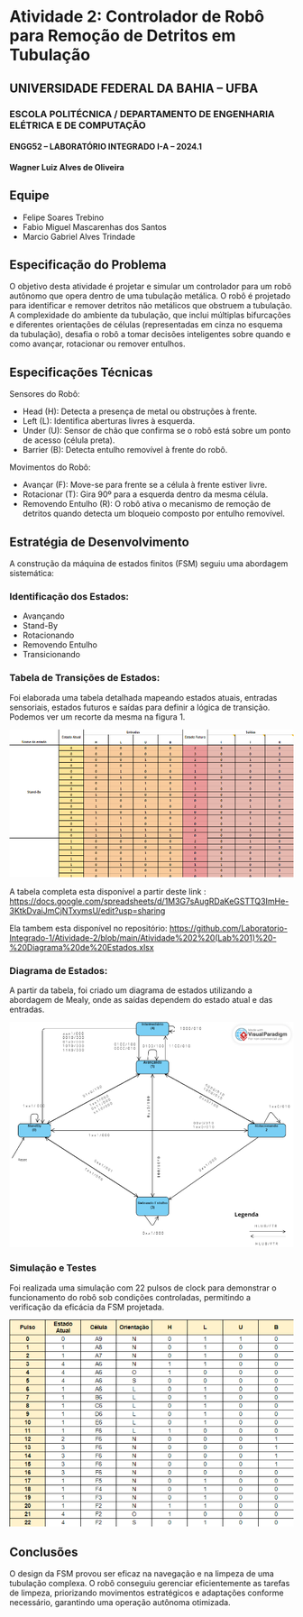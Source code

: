 # Atividade 2: Controlador de Robô para Remoção de Detritos em Tubulação
## UNIVERSIDADE FEDERAL DA BAHIA – UFBA
### ESCOLA POLITÉCNICA / DEPARTAMENTO DE ENGENHARIA ELÉTRICA E DE COMPUTAÇÃO
#### ENGG52 – LABORATÓRIO INTEGRADO I-A – 2024.1
#### Wagner Luiz Alves de Oliveira

## Equipe

- Felipe Soares Trebino
- Fabio Miguel Mascarenhas dos Santos
- Marcio Gabriel Alves Trindade

## Especificação do Problema

O objetivo desta atividade é projetar e simular um controlador para um robô autônomo que opera dentro de uma tubulação metálica. O robô é projetado para identificar e remover detritos não metálicos que obstruem a tubulação. A complexidade do ambiente da tubulação, que inclui múltiplas bifurcações e diferentes orientações de células (representadas em cinza no esquema da tubulação), desafia o robô a tomar decisões inteligentes sobre quando e como avançar, rotacionar ou remover entulhos.

## Especificações Técnicas
Sensores do Robô:
- Head (H): Detecta a presença de metal ou obstruções à frente.
- Left (L): Identifica aberturas livres à esquerda.
- Under (U): Sensor de chão que confirma se o robô está sobre um ponto de acesso (célula preta).
- Barrier (B): Detecta entulho removível à frente do robô.

Movimentos do Robô:
- Avançar (F): Move-se para frente se a célula à frente estiver livre.
- Rotacionar (T): Gira 90º para a esquerda dentro da mesma célula.
- Removendo Entulho (R): O robô ativa o mecanismo de remoção de detritos quando detecta um bloqueio composto por entulho removível.

## Estratégia de Desenvolvimento
A construção da máquina de estados finitos (FSM) seguiu uma abordagem sistemática:

### Identificação dos Estados:
- Avançando
- Stand-By
- Rotacionando
- Removendo Entulho
- Transicionando

### Tabela de Transições de Estados:
Foi elaborada uma tabela detalhada mapeando estados atuais, entradas sensoriais, estados futuros e saídas para definir a lógica de transição. Podemos ver um recorte da mesma na figura 1.

![Figura 1. Recorte da Tabela de Transições](https://github.com/Laboratorio-Integrado-1/Atividade-2/blob/main/Recorte%20da%20tabela%20de%20estados.png)

A tabela completa esta disponível a partir deste link : https://docs.google.com/spreadsheets/d/1M3G7sAugRDaKeGSTTQ3ImHe-3KtkDvaiJmCjNTxymsU/edit?usp=sharing

Ela tambem esta disponível no repositório: https://github.com/Laboratorio-Integrado-1/Atividade-2/blob/main/Atividade%202%20(Lab%201)%20-%20Diagrama%20de%20Estados.xlsx

### Diagrama de Estados: 
A partir da tabela, foi criado um diagrama de estados utilizando a abordagem de Mealy, onde as saídas dependem do estado atual e das entradas.

![Figura 2. Diagrama de estados](https://github.com/Laboratorio-Integrado-1/Atividade-2/blob/main/Diagrama%20LAB1%20-%20Atv%202.png)

### Simulação e Testes
Foi realizada uma simulação com 22 pulsos de clock para demonstrar o funcionamento do robô sob condições controladas, permitindo a verificação da eficácia da FSM projetada.

![Figura 3. Tabela de simulações](https://github.com/Laboratorio-Integrado-1/Atividade-2/blob/main/Tabela%20de%20simulacao.png)

## Conclusões
O design da FSM provou ser eficaz na navegação e na limpeza de uma tubulação complexa. O robô conseguiu gerenciar eficientemente as tarefas de limpeza, priorizando movimentos estratégicos e adaptações conforme necessário, garantindo uma operação autônoma otimizada.